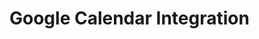 

<!--0) no css library 
1) google calender aAPI
2) google authentication is used 
app use event and book event will create same event on calender 
add meeet link ,location or guest will be add on 
sunday EOD or Monday  -->

# Google Calendar Integration

<!-- https://github.com/gitusergb/DataNexify

Assignment: Google Calendar Integration with MERN Stack
Assignment Requirements:
1. Develop a Web Interface:
- Build a web interface featuring a Google Sign-In button.
2. Google Sign-In and Calendar Access:
- Configure the Sign-In button to prompt users for Google Calendar access.
- Securely store the resulting Google access token in the database.
3. Display “Create Calendar Event” Option:
- Once the Google access token is obtained, display a “Create Calendar Event” button on the interface.
4. Event Creation Popup:
- When the “Create Calendar Event” button is clicked, display a popup form requesting the event name, date, and
time.
5. Event Creation in Google Calendar:
- On form submission, use the Google Calendar API to create the event in the user’s Google Calendar.
6. Display Events in a Table:
- Show a table on the interface listing event details once an event is created.
7. Optional Brownie Points (Not Mandatory):
- Implement a feature to watch Google Calendar events. If a new event is created directly in Google Calendar,
ensure it reflects in the table on the web interface after a page refresh.
Timeline:
- Submission deadline: Sunday, midnight.
- If working on the brownie points, submit by Monday, first half.
Must-Have Criteria:
1. The application must be fully functional.
2. Do not use any CSS libraries; use vanilla CSS only.
3. Follow best coding practices for modularity, readability, and production readiness.
4. Use the MERN stack exclusively; no other tech stack will be accepted.
5. Design the UI with a focus on user experience and aesthetics, as this will be part of the evaluation.  -->